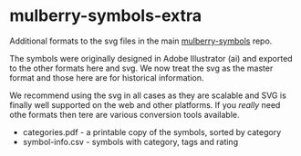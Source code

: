 # mulberry-symbols-extra

Additional formats to the svg files in the main [mulberry-symbols](https://github.com/straight-street/mulberry-symbols) repo.

The symbols were originally designed in Adobe Illustrator (ai) and exported to the other formats here and svg. We now treat the svg as the master format and those here are for historical information. 

We recommend using the svg in all cases as they are scalable and SVG is finally well supported on the web and other platforms. If you *really* need othe formats then tere are various conversion tools available.

* categories.pdf - a printable copy of the symbols, sorted by category
* symbol-info.csv - symbols with category, tags and rating


